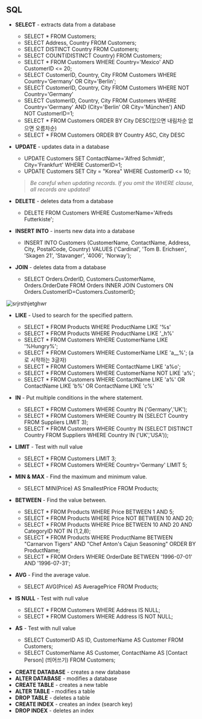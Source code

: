 ## SQL

- **SELECT** - extracts data from a database
  
  - SELECT * FROM Customers;
  - SELECT Address, Country FROM Customers;
  - SELECT DISTINCT Country FROM Customers;
  - SELECT COUNT(DISTINCT Country) FROM Customers;
  - SELECT * FROM Customers
    WHERE Country='Mexico' AND CustomerID <= 20; 
  - SELECT CustomerID, Country, City FROM Customers
    WHERE Country='Germany' OR City='Berlin';
  - SELECT CustomerID, Country, City FROM Customers
    WHERE NOT Country='Germany'
  - SELECT CustomerID, Country, City FROM Customers
    WHERE Country='Germany' AND (City='Berlin' OR City='München') AND NOT CustomerID=1;
  - SELECT * FROM Customers 
    ORDER BY City DESC(있으면 내림차순 없으면 오름차순)
  - SELECT * FROM Customers 
    ORDER BY Country ASC, City DESC 
  
- **UPDATE** - updates data in a database

  - UPDATE Customers SET ContactName='Alfred Schmidt', City='Frankfurt'
    WHERE CustomerID=1;
  - UPDATE Customers SET City = "Korea" 
    WHERE CustomerID <= 10;

  > *Be careful when updating records. If you omit the WHERE clause, all records are updated!*

- **DELETE** - deletes data from a database

  - DELETE FROM Customers WHERE CustomerName='Alfreds Futterkiste';

- **INSERT INTO** - inserts new data into a database

  - INSERT INTO Customers (CustomerName, ContactName, Address, City, PostalCode, Country)
    VALUES ('Cardinal', 'Tom B. Erichsen', 'Skagen 21', 'Stavanger', '4006', 'Norway');

- **JOIN** - deletes data from a database

  - SELECT Orders.OrderID, Customers.CustomerName, Orders.OrderDate
    FROM Orders
    INNER JOIN Customers ON Orders.CustomerID=Customers.CustomerID;



![srjrsthjetghwr](https://user-images.githubusercontent.com/33567964/87237665-29fcd380-c434-11ea-9a44-f3c38a3ff3d6.png)



+ **LIKE** - Used to search for the specified pattern.
  - SELECT * FROM Products WHERE ProductName LIKE '%s'
  - SELECT * FROM Products WHERE ProductName LIKE '_h%'
  - SELECT * FROM Customers
    WHERE CustomerName LIKE '%Hungry%';
  - SELECT * FROM Customers
    WHERE CustomerName LIKE 'a__%'; (a로 시작하는 3글자)
  - SELECT * FROM Customers
    WHERE ContactName LIKE 'a%o';
  - SELECT * FROM Customers
    WHERE CustomerName NOT LIKE 'a%';
  - SELECT * FROM Customers WHERE ContactName LIKE 'a%' OR  ContactName LIKE 'b%'  OR  ContactName LIKE 'c%'
+ **IN** - Put multiple conditions in the where statement.
  - SELECT * FROM Customers
    WHERE Country IN ('Germany','UK');
  - SELECT * FROM Customers
    WHERE Country IN (SELECT Country FROM Suppliers LIMIT 3);
  - SELECT * FROM Customers
    WHERE Country IN (SELECT DISTINCT Country FROM Suppliers WHERE Country IN ('UK','USA'));

+ **LIMIT** - Test with null value
  + SELECT * FROM Customers LIMIT 3;
  + SELECT * FROM Customers
    WHERE Country='Germany'
    LIMIT 5;
+ **MIN & MAX** - Find the maximum and minimum value.
  - SELECT MIN(Price) AS SmallestPrice
    FROM Products; 
+ **BETWEEN** - Find the value between.
  - SELECT * FROM Products
    WHERE Price BETWEEN 1 AND 5;
  - SELECT * FROM Products
    WHERE Price NOT BETWEEN 10 AND 20;
  - SELECT * FROM Products
    WHERE Price BETWEEN 10 AND 20
    AND CategoryID NOT IN (1,2,8);
  - SELECT * FROM Products
    WHERE ProductName BETWEEN "Carnarvon Tigers" AND "Chef Anton's Cajun Seasoning"
    ORDER BY ProductName;
  - SELECT * FROM Orders
    WHERE OrderDate BETWEEN '1996-07-01' AND '1996-07-31';
+ **AVG** - Find the average value.
  - SELECT AVG(Price) AS AveragePrice
    FROM Products;

+ **IS NULL** - Test with null value
  + SELECT * FROM Customers 
    WHERE Address IS NULL;
  + SELECT * FROM Customers 
    WHERE Address IS NOT NULL;
+ **AS** - Test with null value
  - SELECT CustomerID AS ID, CustomerName AS Customer
    FROM Customers;
  - SELECT CustomerName AS Customer, ContactName AS [Contact Person] (띄어쓰기)
    FROM Customers;



- **CREATE DATABASE** - creates a new database
- **ALTER DATABASE** - modifies a database
- **CREATE TABLE** - creates a new table
- **ALTER TABLE** - modifies a table
- **DROP TABLE** - deletes a table
- **CREATE INDEX** - creates an index (search key)
- **DROP INDEX** - deletes an index